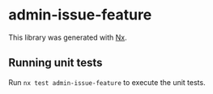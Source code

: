# admin-issue-feature

This library was generated with [Nx](https://nx.dev).

## Running unit tests

Run `nx test admin-issue-feature` to execute the unit tests.

